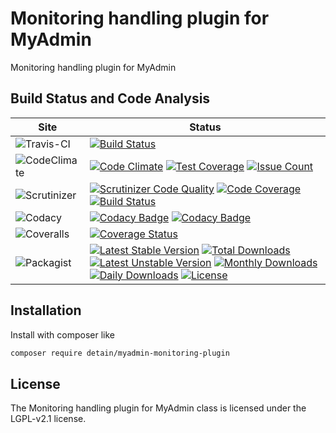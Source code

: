 # Monitoring handling plugin for MyAdmin

Monitoring handling plugin for MyAdmin

## Build Status and Code Analysis

Site          | Status
--------------|---------------------------
![Travis-CI](http://i.is.cc/storage/GYd75qN.png "Travis-CI")     | [![Build Status](https://travis-ci.org/detain/myadmin-monitoring-plugin.svg?branch=master)](https://travis-ci.org/detain/myadmin-monitoring-plugin)
![CodeClimate](http://i.is.cc/storage/GYlageh.png "CodeClimate")  | [![Code Climate](https://codeclimate.com/github/detain/myadmin-monitoring-plugin/badges/gpa.svg)](https://codeclimate.com/github/detain/myadmin-monitoring-plugin) [![Test Coverage](https://codeclimate.com/github/detain/myadmin-monitoring-plugin/badges/coverage.svg)](https://codeclimate.com/github/detain/myadmin-monitoring-plugin/coverage) [![Issue Count](https://codeclimate.com/github/detain/myadmin-monitoring-plugin/badges/issue_count.svg)](https://codeclimate.com/github/detain/myadmin-monitoring-plugin)
![Scrutinizer](http://i.is.cc/storage/GYeUnux.png "Scrutinizer")   | [![Scrutinizer Code Quality](https://scrutinizer-ci.com/g/myadmin-plugins/monitoring-plugin/badges/quality-score.png?b=master)](https://scrutinizer-ci.com/g/myadmin-plugins/monitoring-plugin/?branch=master) [![Code Coverage](https://scrutinizer-ci.com/g/myadmin-plugins/monitoring-plugin/badges/coverage.png?b=master)](https://scrutinizer-ci.com/g/myadmin-plugins/monitoring-plugin/?branch=master) [![Build Status](https://scrutinizer-ci.com/g/myadmin-plugins/monitoring-plugin/badges/build.png?b=master)](https://scrutinizer-ci.com/g/myadmin-plugins/monitoring-plugin/build-status/master)
![Codacy](http://i.is.cc/storage/GYi66Cx.png "Codacy")        | [![Codacy Badge](https://api.codacy.com/project/badge/Grade/226251fc068f4fd5b4b4ef9a40011d06)](https://www.codacy.com/app/detain/myadmin-monitoring-plugin) [![Codacy Badge](https://api.codacy.com/project/badge/Coverage/25fa74eb74c947bf969602fcfe87e349)](https://www.codacy.com/app/detain/myadmin-monitoring-plugin?utm_source=github.com&utm_medium=referral&utm_content=detain/myadmin-monitoring-plugin&utm_campaign=Badge_Coverage)
![Coveralls](http://i.is.cc/storage/GYjNSim.png "Coveralls")    | [![Coverage Status](https://coveralls.io/repos/github/detain/db_abstraction/badge.svg?branch=master)](https://coveralls.io/github/detain/myadmin-monitoring-plugin?branch=master)
![Packagist](http://i.is.cc/storage/GYacBEX.png "Packagist")     | [![Latest Stable Version](https://poser.pugx.org/detain/myadmin-monitoring-plugin/version)](https://packagist.org/packages/detain/myadmin-monitoring-plugin) [![Total Downloads](https://poser.pugx.org/detain/myadmin-monitoring-plugin/downloads)](https://packagist.org/packages/detain/myadmin-monitoring-plugin) [![Latest Unstable Version](https://poser.pugx.org/detain/myadmin-monitoring-plugin/v/unstable)](//packagist.org/packages/detain/myadmin-monitoring-plugin) [![Monthly Downloads](https://poser.pugx.org/detain/myadmin-monitoring-plugin/d/monthly)](https://packagist.org/packages/detain/myadmin-monitoring-plugin) [![Daily Downloads](https://poser.pugx.org/detain/myadmin-monitoring-plugin/d/daily)](https://packagist.org/packages/detain/myadmin-monitoring-plugin) [![License](https://poser.pugx.org/detain/myadmin-monitoring-plugin/license)](https://packagist.org/packages/detain/myadmin-monitoring-plugin)


## Installation

Install with composer like

```sh
composer require detain/myadmin-monitoring-plugin
```

## License

The Monitoring handling plugin for MyAdmin class is licensed under the LGPL-v2.1 license.

